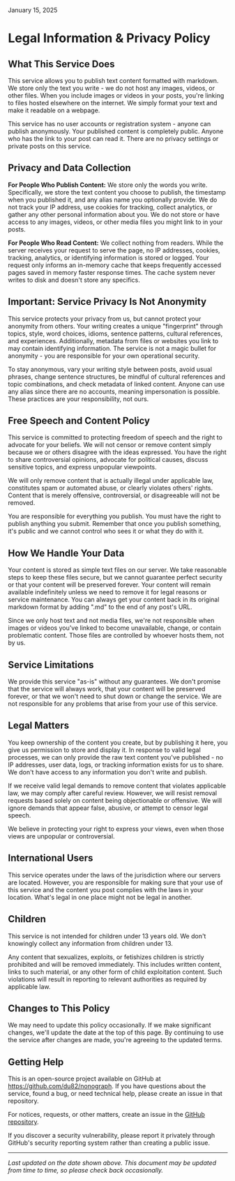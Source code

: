 January 15, 2025

# Legal Information & Privacy Policy

## What This Service Does

This service allows you to publish text content formatted with markdown. We store only the text you write - we do not host any images, videos, or other files. When you include images or videos in your posts, you're linking to files hosted elsewhere on the internet. We simply format your text and make it readable on a webpage.

This service has no user accounts or registration system - anyone can publish anonymously. Your published content is completely public. Anyone who has the link to your post can read it. There are no privacy settings or private posts on this service.

## Privacy and Data Collection

**For People Who Publish Content:**
We store only the words you write. Specifically, we store the text content you choose to publish, the timestamp when you published it, and any alias name you optionally provide. We do not track your IP address, use cookies for tracking, collect analytics, or gather any other personal information about you. We do not store or have access to any images, videos, or other media files you might link to in your posts.

**For People Who Read Content:**
We collect nothing from readers. While the server receives your request to serve the page, no IP addresses, cookies, tracking, analytics, or identifying information is stored or logged. Your request only informs an in-memory cache that keeps frequently accessed pages saved in memory faster response times. The cache system never writes to disk and doesn't store any specifics.

## Important: Service Privacy Is Not Anonymity

This service protects your privacy from us, but cannot protect your anonymity from others. Your writing creates a unique "fingerprint" through topics, style, word choices, idioms, sentence patterns, cultural references, and experiences. Additionally, metadata from files or websites you link to may contain identifying information. The service is not a magic bullet for anonymity - you are responsible for your own operational security.

To stay anonymous, vary your writing style between posts, avoid usual phrases, change sentence structures, be mindful of cultural references and topic combinations, and check metadata of linked content. Anyone can use any alias since there are no accounts, meaning impersonation is possible. These practices are your responsibility, not ours.

## Free Speech and Content Policy

This service is committed to protecting freedom of speech and the right to advocate for your beliefs. We will not censor or remove content simply because we or others disagree with the ideas expressed. You have the right to share controversial opinions, advocate for political causes, discuss sensitive topics, and express unpopular viewpoints.

We will only remove content that is actually illegal under applicable law, constitutes spam or automated abuse, or clearly violates others' rights. Content that is merely offensive, controversial, or disagreeable will not be removed.

You are responsible for everything you publish. You must have the right to publish anything you submit. Remember that once you publish something, it's public and we cannot control who sees it or what they do with it.

## How We Handle Your Data

Your content is stored as simple text files on our server. We take reasonable steps to keep these files secure, but we cannot guarantee perfect security or that your content will be preserved forever. Your content will remain available indefinitely unless we need to remove it for legal reasons or service maintenance. You can always get your content back in its original markdown format by adding ".md" to the end of any post's URL.

Since we only host text and not media files, we're not responsible when images or videos you've linked to become unavailable, change, or contain problematic content. Those files are controlled by whoever hosts them, not by us.

## Service Limitations

We provide this service "as-is" without any guarantees. We don't promise that the service will always work, that your content will be preserved forever, or that we won't need to shut down or change the service. We are not responsible for any problems that arise from your use of this service.

## Legal Matters

You keep ownership of the content you create, but by publishing it here, you give us permission to store and display it. In response to valid legal processes, we can only provide the raw text content you've published - no IP addresses, user data, logs, or tracking information exists for us to share. We don't have access to any information you don't write and publish.

If we receive valid legal demands to remove content that violates applicable law, we may comply after careful review. However, we will resist removal requests based solely on content being objectionable or offensive. We will ignore demands that appear false, abusive, or attempt to censor legal speech.

We believe in protecting your right to express your views, even when those views are unpopular or controversial.

## International Users

This service operates under the laws of the jurisdiction where our servers are located. However, you are responsible for making sure that your use of this service and the content you post complies with the laws in your location. What's legal in one place might not be legal in another.

## Children

This service is not intended for children under 13 years old. We don't knowingly collect any information from children under 13.

Any content that sexualizes, exploits, or fetishizes children is strictly prohibited and will be removed immediately. This includes written content, links to such material, or any other form of child exploitation content. Such violations will result in reporting to relevant authorities as required by applicable law.

## Changes to This Policy

We may need to update this policy occasionally. If we make significant changes, we'll update the date at the top of this page. By continuing to use the service after changes are made, you're agreeing to the updated terms.

## Getting Help

This is an open-source project available on GitHub at https://github.com/du82/nonograph. If you have questions about the service, found a bug, or need technical help, please create an issue in that repository.

For notices, requests, or other matters, create an issue in the [GitHub repository](https://github.com/du82/nonograph).

If you discover a security vulnerability, please report it privately through GitHub's security reporting system rather than creating a public issue.

---

*Last updated on the date shown above. This document may be updated from time to time, so please check back occasionally.*

